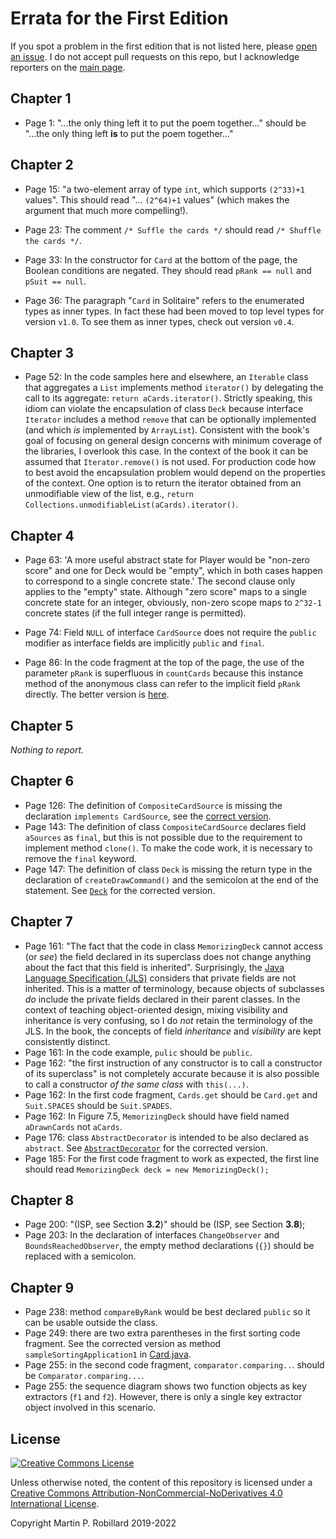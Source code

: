 # Errata for the First Edition

If you spot a problem in the first edition that is not listed here, please [open an issue](https://github.com/prmr/DesignBook/issues). I do not accept pull requests on this repo, but I acknowledge reporters on the [main page](https://github.com/prmr/DesignBook#acknowledgements).

## Chapter 1

* Page 1: "...the only thing left it to put the poem together..." should be "...the only thing left **is** to put the poem together..."

## Chapter 2

* Page 15: "a two-element array of type `int`, which supports `(2^33)+1` values". This should read "... `(2^64)+1` values" (which makes the argument that much more compelling!).

* Page 23: The comment `/* Suffle the cards */` should read `/* Shuffle the cards */`.

* Page 33: In the constructor for `Card` at the bottom of the page, the Boolean conditions are negated. They should read `pRank == null` and `pSuit == null`.

* Page 36: The paragraph "`Card` in Solitaire" refers to the enumerated types as inner types. In fact these had been moved to top level types for version `v1.0`. To see them as inner types, check out version `v0.4`.

## Chapter 3

* Page 52: In the code samples here and elsewhere, an `Iterable` class that aggregates a `List` implements method `iterator()` by delegating the call to its aggregate: `return aCards.iterator()`. Strictly speaking, this idiom can violate the encapsulation of class `Deck` because interface `Iterator` includes a method `remove` that can be optionally implemented (and which *is* implemented by `ArrayList`). Consistent with the book's goal of focusing on general design concerns with minimum coverage of the libraries, I overlook this case. In the context of the book it can be assumed that `Iterator.remove()` is not used. For production code how to best avoid the encapsulation problem would depend on the properties of the context. One option is to return the iterator obtained from an unmodifiable view of the list, e.g., `return Collections.unmodifiableList(aCards).iterator()`.

## Chapter 4

* Page 63: 'A more useful abstract state for Player would be "non-zero score" and one for Deck would be "empty", which in both cases happen to correspond to a single concrete state.' The second clause only applies to the "empty" state. Although "zero score" maps to a single concrete state for an integer, obviously, non-zero scope maps to `2^32-1` concrete states (if the full integer range is permitted).

* Page 74: Field `NULL` of interface `CardSource` does not require the `public` modifier as interface fields are implicitly `public` and `final`.

* Page 86: In the code fragment at the top of the page, the use of the parameter `pRank` is superfluous in `countCards` because this instance method of the anonymous class can refer to the implicit field `pRank` directly. The better version is [here](../chapter-code/chapter4/Deck.java).

## Chapter 5

_Nothing to report._

## Chapter 6

* Page 126: The definition of `CompositeCardSource` is missing the declaration `implements CardSource`, see the [correct version](../chapter-code/chapter6/CompositeCardSource.java).
* Page 143: The definition of class `CompositeCardSource` declares field `aSources` as `final`, but this is not possible due to the requirement to implement method `clone()`. To make the code work, it is necessary to remove the `final` keyword.
* Page 147: The definition of class `Deck` is missing the return type in the declaration of `createDrawCommand()` and the semicolon at the end of the statement. See [`Deck`](../chapter-code/chapter6/Deck.java) for the corrected version.

## Chapter 7

* Page 161: "The fact that the code in class `MemorizingDeck` cannot access (or *see*) the field declared in its superclass does not change anything about the fact that this field is inherited". Surprisingly, the [Java Language Specification (JLS)](https://docs.oracle.com/javase/specs/jls/se8/html/jls-6.html#jls-6.6.1) considers that private fields are not inherited. This is a matter of terminology, because objects of subclasses *do* include  the private fields declared in their parent classes. In the context of teaching object-oriented design, mixing visibility and inheritance is very confusing, so I do *not* retain the terminology of the JLS. In the book, the concepts of field *inheritance* and *visibility* are kept consistently distinct.
* Page 161: In the code example, `pulic` should be `public`.
* Page 162: "the first instruction of any constructor is to call a constructor of its superclass" is not completely accurate because it is also possible to call a constructor *of the same class* with `this(...)`. 
* Page 162: In the first code fragment, `Cards.get` should be `Card.get` and `Suit.SPACES` should be `Suit.SPADES`.
* Page 162: In Figure 7.5, `MemorizingDeck` should have field named `aDrawnCards` not `aCards`.
* Page 176: class `AbstractDecorator` is intended to be also declared as `abstract`.  See [`AbstractDecorator`](../chapter-code/chapter7/AbstractDecorator.java) for the corrected version.
* Page 185: For the first code fragment to work as expected, the first line should read `MemorizingDeck deck = new MemorizingDeck();`

## Chapter 8

* Page 200: "(ISP, see Section **3.2**)" should be (ISP, see Section **3.8**);
* Page 203: In the declaration of interfaces `ChangeObserver` and `BoundsReachedObserver`, the empty method declarations (`{}`) should be replaced with a semicolon. 

## Chapter 9

* Page 238: method `compareByRank` would be best declared `public` so it can be usable outside the class.
* Page 249: there are two extra parentheses in the first sorting code fragment. See the corrected version as method `sampleSortingApplication1` in [Card.java](../chapter-code/chapter9/Card.java).
* Page 255: in the second code fragment, `comparator.comparing..`. should be `Comparator.comparing...`.
* Page 255: the sequence diagram shows two function objects as key extractors (`f1` and `f2`). However, there is only a single key extractor object involved in this scenario.

## License

<a rel="license" href="http://creativecommons.org/licenses/by-nc-nd/4.0/"><img alt="Creative Commons License" style="border-width:0" src="https://i.creativecommons.org/l/by-nc-nd/4.0/88x31.png" /></a>

Unless otherwise noted, the content of this repository is licensed under a <a rel="license" href="http://creativecommons.org/licenses/by-nc-nd/4.0/">Creative Commons Attribution-NonCommercial-NoDerivatives 4.0 International License</a>. 

Copyright Martin P. Robillard 2019-2022
